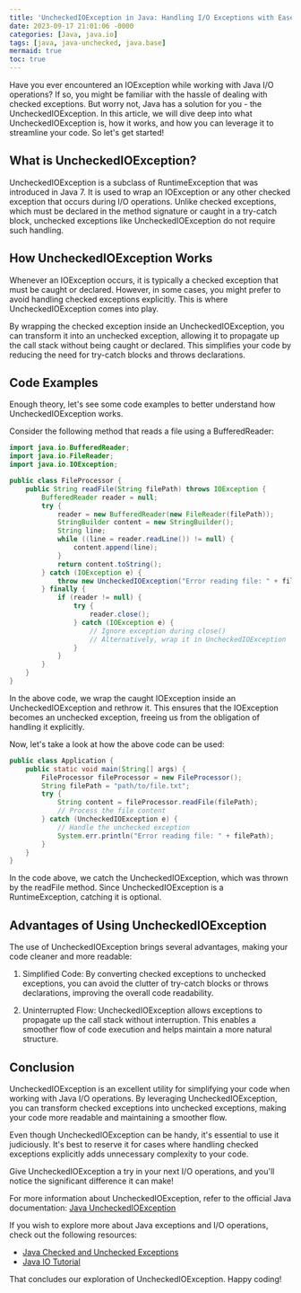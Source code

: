 ```yaml
---
title: 'UncheckedIOException in Java: Handling I/O Exceptions with Ease'
date: 2023-09-17 21:01:06 -0000
categories: [Java, java.io]
tags: [java, java-unchecked, java.base]
mermaid: true
toc: true
---
```



Have you ever encountered an IOException while working with Java I/O operations? If so, you might be familiar with the hassle of dealing with checked exceptions. But worry not, Java has a solution for you - the UncheckedIOException. In this article, we will dive deep into what UncheckedIOException is, how it works, and how you can leverage it to streamline your code. So let's get started!

## What is UncheckedIOException?

UncheckedIOException is a subclass of RuntimeException that was introduced in Java 7. It is used to wrap an IOException or any other checked exception that occurs during I/O operations. Unlike checked exceptions, which must be declared in the method signature or caught in a try-catch block, unchecked exceptions like UncheckedIOException do not require such handling.

## How UncheckedIOException Works

Whenever an IOException occurs, it is typically a checked exception that must be caught or declared. However, in some cases, you might prefer to avoid handling checked exceptions explicitly. This is where UncheckedIOException comes into play.

By wrapping the checked exception inside an UncheckedIOException, you can transform it into an unchecked exception, allowing it to propagate up the call stack without being caught or declared. This simplifies your code by reducing the need for try-catch blocks and throws declarations.

## Code Examples

Enough theory, let's see some code examples to better understand how UncheckedIOException works.

Consider the following method that reads a file using a BufferedReader:

```java
import java.io.BufferedReader;
import java.io.FileReader;
import java.io.IOException;

public class FileProcessor {
    public String readFile(String filePath) throws IOException {
        BufferedReader reader = null;
        try {
            reader = new BufferedReader(new FileReader(filePath));
            StringBuilder content = new StringBuilder();
            String line;
            while ((line = reader.readLine()) != null) {
                content.append(line);
            }
            return content.toString();
        } catch (IOException e) {
            throw new UncheckedIOException("Error reading file: " + filePath, e);
        } finally {
            if (reader != null) {
                try {
                    reader.close();
                } catch (IOException e) {
                    // Ignore exception during close()
                    // Alternatively, wrap it in UncheckedIOException
                }
            }
        }
    }
}
```

In the above code, we wrap the caught IOException inside an UncheckedIOException and rethrow it. This ensures that the IOException becomes an unchecked exception, freeing us from the obligation of handling it explicitly.

Now, let's take a look at how the above code can be used:

```java
public class Application {
    public static void main(String[] args) {
        FileProcessor fileProcessor = new FileProcessor();
        String filePath = "path/to/file.txt";
        try {
            String content = fileProcessor.readFile(filePath);
            // Process the file content
        } catch (UncheckedIOException e) {
            // Handle the unchecked exception
            System.err.println("Error reading file: " + filePath);
        }
    }
}
```

In the code above, we catch the UncheckedIOException, which was thrown by the readFile method. Since UncheckedIOException is a RuntimeException, catching it is optional.

## Advantages of Using UncheckedIOException

The use of UncheckedIOException brings several advantages, making your code cleaner and more readable:

1. Simplified Code: By converting checked exceptions to unchecked exceptions, you can avoid the clutter of try-catch blocks or throws declarations, improving the overall code readability.

2. Uninterrupted Flow: UncheckedIOException allows exceptions to propagate up the call stack without interruption. This enables a smoother flow of code execution and helps maintain a more natural structure.

## Conclusion

UncheckedIOException is an excellent utility for simplifying your code when working with Java I/O operations. By leveraging UncheckedIOException, you can transform checked exceptions into unchecked exceptions, making your code more readable and maintaining a smoother flow.

Even though UncheckedIOException can be handy, it's essential to use it judiciously. It's best to reserve it for cases where handling checked exceptions explicitly adds unnecessary complexity to your code.

Give UncheckedIOException a try in your next I/O operations, and you'll notice the significant difference it can make!

For more information about UncheckedIOException, refer to the official Java documentation: [Java UncheckedIOException](https://docs.oracle.com/javase/7/docs/api/java/io/UncheckedIOException.html)

If you wish to explore more about Java exceptions and I/O operations, check out the following resources:

- [Java Checked and Unchecked Exceptions](https://www.baeldung.com/java-checked-unchecked-exceptions)
- [Java IO Tutorial](https://www.geeksforgeeks.org/understanding-io-streams-in-java/)

That concludes our exploration of UncheckedIOException. Happy coding!